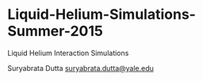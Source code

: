 # Liquid-Helium-Simulations-Summer-2015
Liquid Helium Interaction Simulations 

Suryabrata Dutta
suryabrata.dutta@yale.edu
